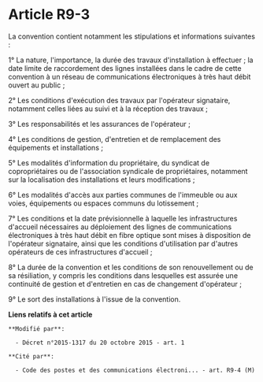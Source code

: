 # Article R9-3

La convention contient notamment les stipulations et informations suivantes :

1° La nature, l'importance, la durée des travaux d'installation à effectuer ; la date limite de raccordement des lignes
installées dans le cadre de cette convention à un réseau de communications électroniques à très haut débit ouvert au public ;

2° Les conditions d'exécution des travaux par l'opérateur signataire, notamment celles liées au suivi et à la réception des
travaux ;

3° Les responsabilités et les assurances de l'opérateur ;

4° Les conditions de gestion, d'entretien et de remplacement des équipements et installations ;

5° Les modalités d'information du propriétaire, du syndicat de copropriétaires ou de l'association syndicale de
propriétaires, notamment sur la localisation des installations et leurs modifications ;

6° Les modalités d'accès aux parties communes de l'immeuble ou aux voies, équipements ou espaces communs du lotissement ;

7° Les conditions et la date prévisionnelle à laquelle les infrastructures d'accueil nécessaires au déploiement des lignes de
communications électroniques à très haut débit en fibre optique sont mises à disposition de l'opérateur signataire, ainsi que
les conditions d'utilisation par d'autres opérateurs de ces infrastructures d'accueil ;

8° La durée de la convention et les conditions de son renouvellement ou de sa résiliation, y compris les conditions dans
lesquelles est assurée une continuité de gestion et d'entretien en cas de changement d'opérateur ;

9° Le sort des installations à l'issue de la convention.

**Liens relatifs à cet article**

	**Modifié par**:

	  - Décret n°2015-1317 du 20 octobre 2015 - art. 1

	**Cité par**:

	  - Code des postes et des communications électroni... - art. R9-4 (M)
